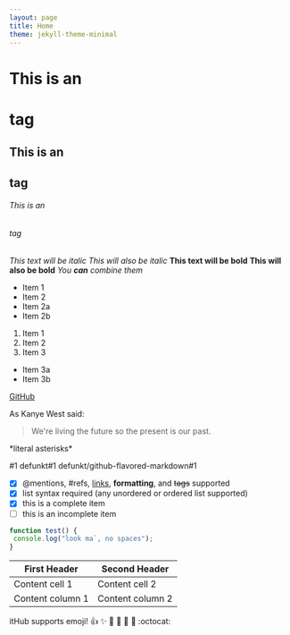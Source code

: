 ```yaml
---
layout: page
title: Home
theme: jekyll-theme-minimal
---
```


# This is an <h1> tag
## This is an <h2> tag
###### This is an <h6> tag
  
*This text will be italic*
_This will also be italic_
**This text will be bold**
__This will also be bold__
*You **can** combine them*

* Item 1
* Item 2
 * Item 2a
 * Item 2b
 
 1. Item 1
2. Item 2
3. Item 3
 * Item 3a
 * Item 3b
 
 [GitHub](http://github.com)
 
 As Kanye West said:
> We're living the future so
> the present is our past.

\*literal asterisks\*

#1
defunkt#1
defunkt/github-flavored-markdown#1



- [x] @mentions, #refs, [links](),
**formatting**, and <del>tags</del>
supported
- [x] list syntax required (any
unordered or ordered list supported)
- [x] this is a complete item
- [ ] this is an incomplete item

```javascript
function test() {
 console.log("look ma`, no spaces");
}
```

First Header | Second Header
------------ | -------------
Content cell 1 | Content cell 2
Content column 1 | Content column 2

itHub supports emoji!
:+1: :sparkles: :camel: :tada:
:rocket: :metal: :octocat: 
